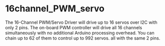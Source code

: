 # 16channel_PWM_servo
The 16-Channel PWM/Servo Driver will drive up to 16 servos over I2C with only 2 pins. The on-board PWM controller will drive all 16 channels simultaneously with no additional Arduino processing overhead.  You can chain up to 62 of them to control up to 992 servos. all with the same 2 pins.
